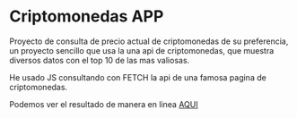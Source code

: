 # Criptomonedas APP 
Proyecto de consulta de precio actual de criptomonedas de su preferencia,
un proyecto sencillo que usa la una api de criptomonedas, que muestra diversos datos
con el top 10 de las mas valiosas.

He usado JS consultando con FETCH la api de una famosa pagina de criptomonedas.

Podemos ver el resultado de manera en linea <a href="cryp.netlify.app">AQUI</a>

